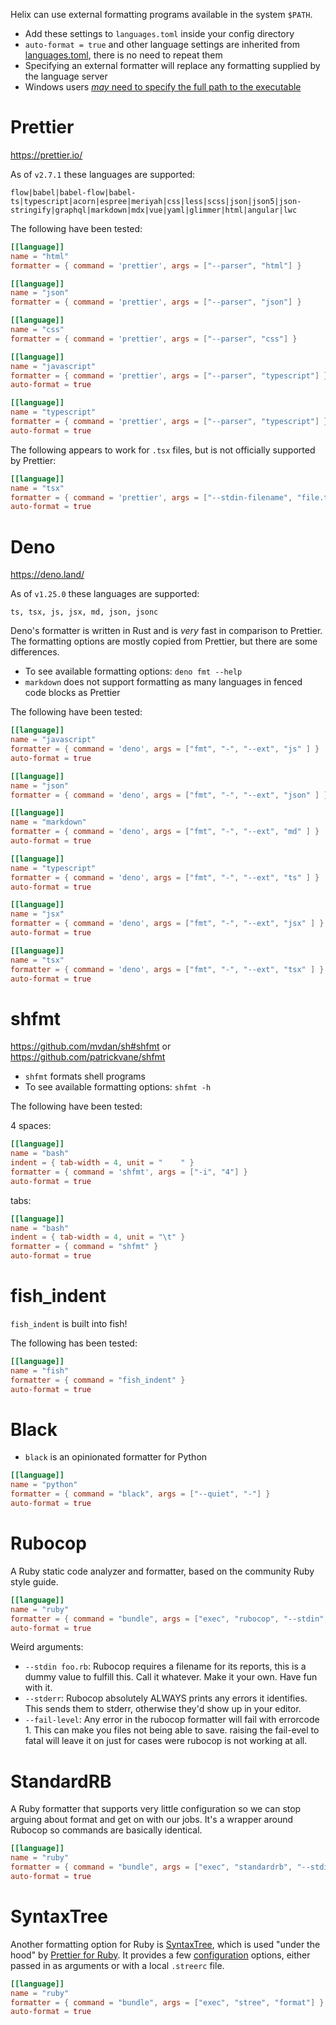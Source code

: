 Helix can use external formatting programs available in the system `$PATH`.

- Add these settings to `languages.toml` inside your config directory
- `auto-format = true` and other language settings are inherited from [languages.toml](https://github.com/helix-editor/helix/blob/master/languages.toml), there is no need to repeat them
- Specifying an external formatter will replace any formatting supplied by the language server
- Windows users [*may* need to specify the full path to the executable](https://github.com/helix-editor/helix/discussions/3198#discussioncomment-3325065)

# Prettier

https://prettier.io/

As of `v2.7.1` these languages are supported:

`flow|babel|babel-flow|babel-ts|typescript|acorn|espree|meriyah|css|less|scss|json|json5|json-stringify|graphql|markdown|mdx|vue|yaml|glimmer|html|angular|lwc`

The following have been tested:

```toml
[[language]]
name = "html"
formatter = { command = 'prettier', args = ["--parser", "html"] }

[[language]]
name = "json"
formatter = { command = 'prettier', args = ["--parser", "json"] }

[[language]]
name = "css"
formatter = { command = 'prettier', args = ["--parser", "css"] }

[[language]]
name = "javascript"
formatter = { command = 'prettier', args = ["--parser", "typescript"] }
auto-format = true

[[language]]
name = "typescript"
formatter = { command = 'prettier', args = ["--parser", "typescript"] }
auto-format = true
```

The following appears to work for `.tsx` files, but is not officially supported by Prettier:

```toml
[[language]]
name = "tsx"
formatter = { command = 'prettier', args = ["--stdin-filename", "file.tsx"] }
auto-format = true
```
# Deno

https://deno.land/

As of `v1.25.0` these languages are supported:

`ts, tsx, js, jsx, md, json, jsonc`

Deno's formatter is written in Rust and is *very* fast in comparison to Prettier. The formatting options are mostly copied from Prettier, but there are some differences.

- To see available formatting options: `deno fmt --help`
- `markdown` does not support formatting as many languages in fenced code blocks as Prettier

The following have been tested:

```toml
[[language]]
name = "javascript"
formatter = { command = 'deno', args = ["fmt", "-", "--ext", "js" ] }
auto-format = true

[[language]]
name = "json"
formatter = { command = 'deno', args = ["fmt", "-", "--ext", "json" ] }

[[language]]
name = "markdown"
formatter = { command = 'deno', args = ["fmt", "-", "--ext", "md" ] }
auto-format = true

[[language]]
name = "typescript"
formatter = { command = 'deno', args = ["fmt", "-", "--ext", "ts" ] }
auto-format = true

[[language]]
name = "jsx"
formatter = { command = 'deno', args = ["fmt", "-", "--ext", "jsx" ] }
auto-format = true

[[language]]
name = "tsx"
formatter = { command = 'deno', args = ["fmt", "-", "--ext", "tsx" ] }
auto-format = true
```

# shfmt

https://github.com/mvdan/sh#shfmt or https://github.com/patrickvane/shfmt

- `shfmt` formats shell programs
- To see available formatting options: `shfmt -h`

The following have been tested:

4 spaces:
```toml
[[language]]
name = "bash"
indent = { tab-width = 4, unit = "    " }
formatter = { command = 'shfmt', args = ["-i", "4"] }
auto-format = true
```

tabs:
```toml
[[language]]
name = "bash"
indent = { tab-width = 4, unit = "\t" }
formatter = { command = "shfmt" }
auto-format = true
```

# fish_indent

`fish_indent` is built into fish!

The following has been tested:

```toml
[[language]]
name = "fish"
formatter = { command = "fish_indent" }
auto-format = true
```

# Black

- `black` is an opinionated formatter for Python

```toml
[[language]]
name = "python"
formatter = { command = "black", args = ["--quiet", "-"] }
auto-format = true
```

# Rubocop

A Ruby static code analyzer and formatter, based on the community Ruby style guide.

```toml
[[language]]
name = "ruby"
formatter = { command = "bundle", args = ["exec", "rubocop", "--stdin", "foo.rb", "--fix", "--stderr", "--fail-level", "fatal"] }
auto-format = true
```

Weird arguments:
- `--stdin foo.rb`: Rubocop requires a filename for its reports, this is a dummy value to fulfill this. Call it whatever. Make it your own. Have fun with it.
- `--stderr`: Rubocop absolutely ALWAYS prints any errors it identifies. This sends them to stderr, otherwise they'd show up in your editor.
- `--fail-level`: Any error in the rubocop formatter will fail with errorcode 1. This can make you files not being able to save. raising the fail-evel to fatal will leave it on just for cases were rubocop is not working at all.


# StandardRB

A Ruby formatter that supports very little configuration so we can stop arguing about format and get on with our jobs. It's a wrapper around Rubocop so commands are basically identical.

```toml
[[language]]
name = "ruby"
formatter = { command = "bundle", args = ["exec", "standardrb", "--stdin", "foo.rb", "--fix", "--stderr"] }
auto-format = true
```

# SyntaxTree

Another formatting option for Ruby is [SyntaxTree](https://github.com/ruby-syntax-tree/syntax_tree), which is used "under the hood" by [Prettier for Ruby](https://github.com/prettier/plugin-ruby). It provides a few [configuration](https://github.com/ruby-syntax-tree/syntax_tree#configuration) options, either passed in as arguments or with a local `.streerc` file.

```toml
[[language]]
name = "ruby"
formatter = { command = "bundle", args = ["exec", "stree", "format"] }
auto-format = true
```